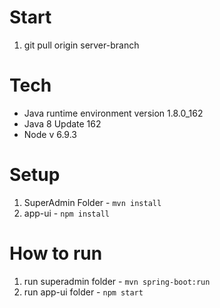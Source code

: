
# Start
1. git pull origin server-branch

# Tech
- Java runtime environment version 1.8.0_162
- Java 8 Update 162
- Node v 6.9.3

# Setup
1. SuperAdmin Folder - `mvn install`
2. app-ui - `npm install`

# How to run
1. run superadmin folder - `mvn spring-boot:run`
2. run app-ui folder - `npm start`
